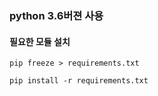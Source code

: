 ### python 3.6버젼 사용
#### 필요한 모듈 설치
```
pip freeze > requirements.txt

pip install -r requirements.txt
```


